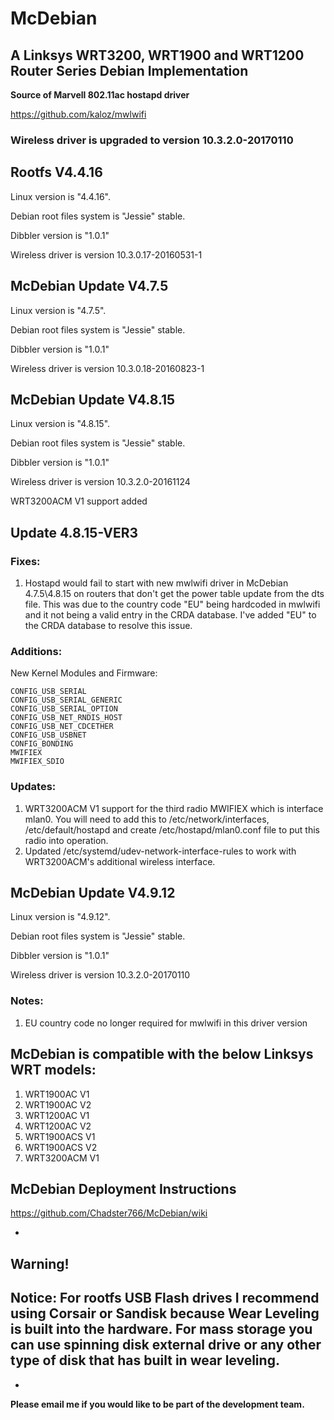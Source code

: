 # McDebian

## A Linksys WRT3200, WRT1900 and WRT1200 Router Series Debian Implementation

**Source of Marvell 802.11ac hostapd driver**

https://github.com/kaloz/mwlwifi

### Wireless driver is upgraded to version 10.3.2.0-20170110

## Rootfs V4.4.16

Linux version is "4.4.16".

Debian root files system is "Jessie" stable.

Dibbler version is "1.0.1"

Wireless driver is version 10.3.0.17-20160531-1

## McDebian Update V4.7.5

Linux version is "4.7.5".

Debian root files system is "Jessie" stable.

Dibbler version is "1.0.1"

Wireless driver is version 10.3.0.18-20160823-1

## McDebian Update V4.8.15

Linux version is "4.8.15".

Debian root files system is "Jessie" stable.

Dibbler version is "1.0.1"

Wireless driver is version 10.3.2.0-20161124

WRT3200ACM V1 support added

## Update 4.8.15-VER3

### Fixes:
1. Hostapd would fail to start with new mwlwifi driver in McDebian 4.7.5\4.8.15 on routers that don't get the power table update from the dts file. This was due to the country code "EU" being hardcoded in mwlwifi and it not being a valid entry in the CRDA database. I've added "EU" to the CRDA database to resolve this issue.

### Additions:

New Kernel Modules and Firmware:

```
CONFIG_USB_SERIAL
CONFIG_USB_SERIAL_GENERIC
CONFIG_USB_SERIAL_OPTION
CONFIG_USB_NET_RNDIS_HOST
CONFIG_USB_NET_CDCETHER
CONFIG_USB_USBNET
CONFIG_BONDING
MWIFIEX
MWIFIEX_SDIO
```

### Updates:

1. WRT3200ACM V1 support for the third radio MWIFIEX which is interface mlan0. You will need to add this to /etc/network/interfaces, /etc/default/hostapd and create /etc/hostapd/mlan0.conf file to put this radio into operation.
1. Updated /etc/systemd/udev-network-interface-rules to work with WRT3200ACM's additional wireless interface.

## McDebian Update V4.9.12

Linux version is "4.9.12".

Debian root files system is "Jessie" stable.

Dibbler version is "1.0.1"

Wireless driver is version 10.3.2.0-20170110

### Notes:

1. EU country code no longer required for mwlwifi in this driver version

## McDebian is compatible with the below Linksys WRT models:

1. WRT1900AC V1
2. WRT1900AC V2
3. WRT1200AC V1
4. WRT1200AC V2
5. WRT1900ACS V1
6. WRT1900ACS V2
7. WRT3200ACM V1

## McDebian Deployment Instructions
https://github.com/Chadster766/McDebian/wiki

-
## Warning!

## Notice: For rootfs USB Flash drives I recommend using Corsair or Sandisk because Wear Leveling is built into the hardware. For mass storage you can use spinning disk external drive or any other type of disk that has built in wear leveling.

-
**Please email me if you would like to be part of the development team.**

